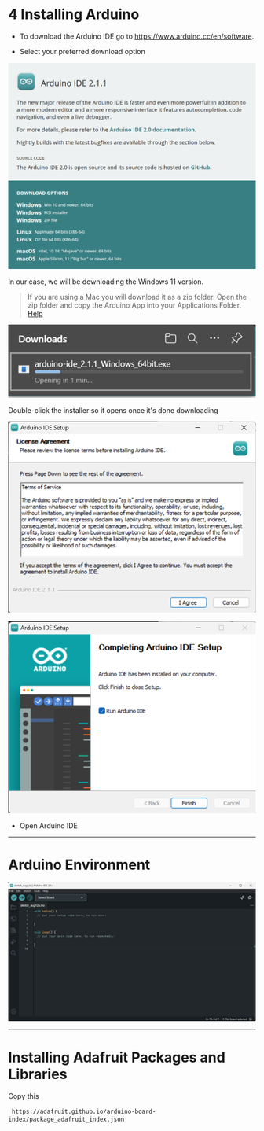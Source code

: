# 4 Installing Arduino

* To download the Arduino IDE go to https://www.arduino.cc/en/software.

* Select your preferred download option

![ArduinoIDEInstallOptions](pictures/AduinoIDEInstallOptions.png)

In our case, we will be downloading the Windows 11 version.


> If you are using a Mac you will download it as a zip folder.
>  Open the zip folder and copy the Arduino App into your Applications Folder.
> [Help](https://docs.arduino.cc/software/ide-v1/tutorials/macOS)


![Download](pictures/Download.png) 

Double-click the installer so it opens once it's done downloading

![Arduino IDE Agreements](pictures/ArduinoIDEAgreement.png)


![Finish Download](pictures/FinishDownload.png)

* Open Arduino IDE

***
# Arduino Environment

![Arduino IDE](pictures/ArduinoIDE.png)

***
# Installing Adafruit Packages and Libraries

Copy this
```
 https://adafruit.github.io/arduino-board-index/package_adafruit_index.json
```
 
